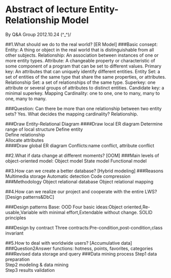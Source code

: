 # Abstract of lecture Entity-Relationship Model
By Q&A Group 2012.10.24 \(^_^)/

##1.What should we do to the real world? [ER Model]
###Basic consept:	
Entity: A thing or object in the real world that is distinguishable from all other subjects.
Relationship: An association between instances of one or more entity types.
Attribute: A changeable property or characteristic of some component of a program that can be set to different values. 
Primary key: An attributes that can uniquely identify different entities. 
Entity Set: a set of entities of the same type that share the same properties, or attributes.
Relationship Set: a set of relationships of the same type.
Superkey: one attribute or several groups of attributes to distinct entities.
Candidate key: a minimal superkey. 
Mapping Cardinality: one to one, one to many, many to one, many to many.

###Question:
Can there be more than one relationship between two entity sets? Yes.
What decides the mapping cardinality? Relationship.

###Draw Entity-Relational Diagram
####Draw local ER diagram
Determine range of local structure
Define entity          
Define relationship         
Allocate attributes         
####Draw global ER diagram
Conflicts:name conflict, attribute conflict

##2.What if data change at different moments? [OOM]
###Main levels of object-oriented model:
Object model
State model
Functional model

##3.How can we create a better database? [Hybrid modeling]
###Reasons
Multimedia storage
Automatic detection
Code compression
###Methodology
Object relational database
Object relational mapping

##4.How can we realize our project and cooperate with the entire LWS?[Design patterns&DbC]

###Design patterns
Base: OOD 
Four basic ideas:Object oriented,Re-usable,Variable with minimal effort,Extendable without change.
SOLID principles

###Design by contract
Three contracts:Pre-condition,post-condition,class invariant

##5.How to deal with worldwide users? [Accumulative data]
###Question2Answer functions: hotness, points, favorites, categories
###Revised data storage and query
###Data mining process
Step1 data preparation           
Step2 modeling  & data mining         
Step3 results validation 